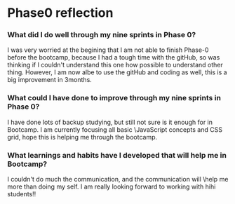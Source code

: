 # Phase0 reflection

### What did I do well through my nine sprints in Phase 0?

I was very worried at the begining that I am not able to finish 
Phase-0 before the bootcamp, because I had a tough time with 
the gitHub, so was thinking if I couldn't understand this one how 
possible to understand other thing. However, I am now albe to use 
the gitHub and coding as well, this is a big improvement in 3months. 

### What could I have done to improve through my nine sprints in Phase 0?

I have done lots of backup studying, but still not sure is it 
enough for in Bootcamp. I am currently focusing all basic \JavaScript concepts and CSS grid, hope this is helping me through the bootcamp.

### What learnings and habits have I developed that will help me in Bootcamp?

I couldn't do much the communication, and the communication will \help me more than doing my self. I am really looking forward to working with hihi students!!